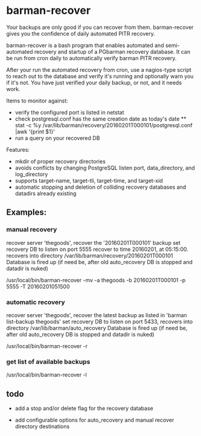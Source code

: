 # barman-recover

Your backups are only good if you can recover from them.  barman-recover gives you the confidence of daily automated PITR recovery.

barman-recover is a bash program that enables automated and semi-automated recovery and startup of a PGbarman recovery database.  It can be run from cron daily to automatically verify barman PITR recovery.    

After your run the automated recovery from cron, use a nagios-type script to reach out to the database and verify it's running and optionally warn you if it's not.  You have just verified your daily backup, or not, and it needs work.  

Items to monitor against:

* verify the configured port is listed in netstat
* check postgresql.conf has the same creation date as today's date
** stat -c %y /var/lib/barman/recovery/20160201T000101/postgresql.conf |awk '{print $1}'
* run a query on your recovered DB

Features:

* mkdir of proper recovery directories
* avoids conflicts by changing PostgreSQL listen port, data_directory, and log_directory
* supports target-name, target-tli, target-time, and target-xid
* automatic stopping and deletion of colliding recovery databases and datadirs already existing

## Examples:

### manual recovery

recover server 'thegoods', 
recover the '20160201T000101' backup
set recovery DB to listen on port 5555
recover to time 20160201, at 05:15:00.
recovers into directory /var/lib/barman/recovery/20160201T000101
Database is fired up (if need be, after old auto_recovery DB is stopped and datadir is nuked)

/usr/local/bin/barman-recover -mv -a thegoods -b 20160201T000101 -p 5555 -T 20160201051500

### automatic recovery

recover server 'thegoods', 
recover the latest backup as listed in 'barman list-backup thegoods'
set recovery DB to listen on port 5433,
recovers into directory /var/lib/barman/auto_recovery
Database is fired up (if need be, after old auto_recovery DB is stopped and datadir is nuked)

/usr/local/bin/barman-recover -r

### get list of available backups

/usr/local/bin/barman-recover -l

## todo

* add a stop and/or delete flag for the recovery database

* add configurable options for auto_recovery and manual recover directory destinations
